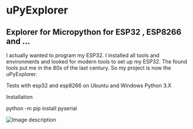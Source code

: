 # uPyExplorer 
## Explorer for Micropython for ESP32 , ESP8266 and ...
I actually wanted to program my ESP32. I installed all tools and environments and looked for modern tools to set up my ESP32. The found tools put me in the 80s of the last century. So my project is now the uPyExplorer.

Tests with esp32 and esp8266 on Ubuntu and Windows Python 3.X

Installation

python -m pip install pyserial


![Image description](https://github.com/RetepRelleum/uPyExplorer/blob/master/doc/screen.png)

